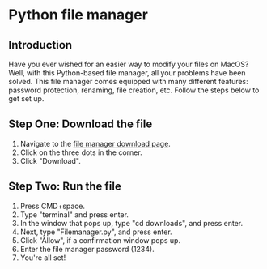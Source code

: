 # Python file manager

## Introduction
Have you ever wished for an easier way to modify your files on MacOS?
Well, with this Python-based file manager, all your problems have been solved.
This file manager comes equipped with many different features: password protection, renaming, file creation, etc.
Follow the steps below to get set up.

## Step One: Download the file
1. Navigate to the [file manager download page](https://github.com/Matyrel/matyrel.github.io/blob/main/Filemanager.py).
2. Click on the three dots in the corner.
3. Click "Download".

## Step Two: Run the file
1. Press CMD+space.
2. Type "terminal" and press enter.
3. In the window that pops up, type "cd downloads", and press enter.
4. Next, type "Filemanager.py", and press enter.
5. Click "Allow", if a confirmation window pops up.
6. Enter the file manager password (1234).
7. You're all set!
